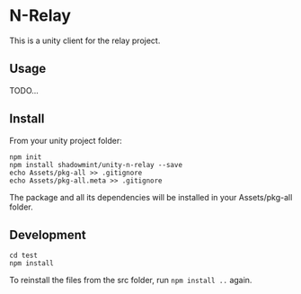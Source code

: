 # N-Relay

This is a unity client for the relay project.

## Usage

TODO...

## Install

From your unity project folder:

    npm init
    npm install shadowmint/unity-n-relay --save
    echo Assets/pkg-all >> .gitignore
    echo Assets/pkg-all.meta >> .gitignore

The package and all its dependencies will be installed in
your Assets/pkg-all folder.

## Development

    cd test
    npm install

To reinstall the files from the src folder, run `npm install ..` again.
